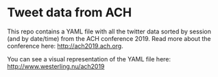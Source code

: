 # Tweet data from ACH

This repo contains a YAML file with all the twitter data sorted by session (and by date/time) from the ACH conference 2019. Read more about the conference here: http://ach2019.ach.org.

You can see a visual representation of the YAML file here: http://www.westerling.nu/ach2019
